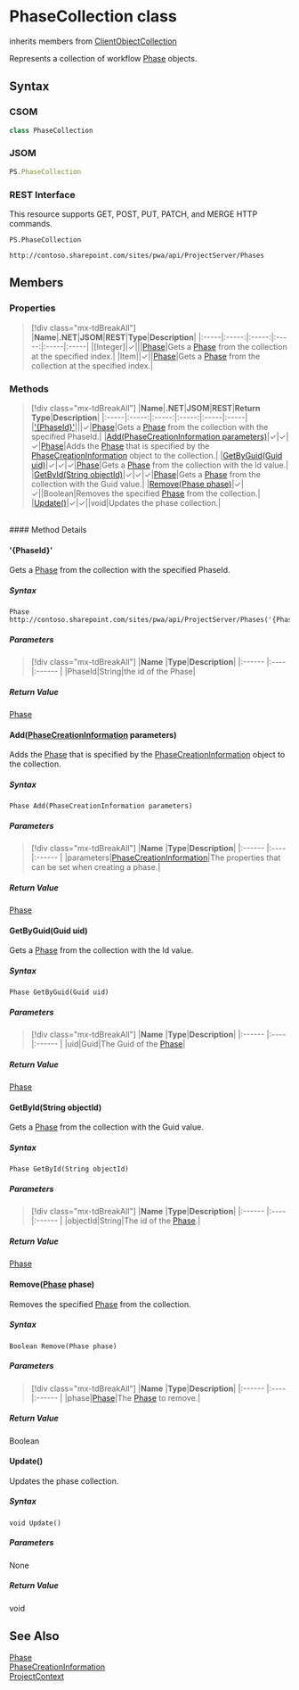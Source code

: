 [comment]: # (Name:PhaseCollection)
[comment]: # (Name:Microsoft.ProjectServer.PhaseCollection)
[comment]: # (Type:class)
[comment]: # (Status:Verified)

# <a name="name"></a>PhaseCollection class

inherits members from [ClientObjectCollection<Phase>](https://msdn.microsoft.com/EN-US/library/ee539303)<br/>

<a name="description"></a>Represents a collection of workflow [Phase](Phase.md) objects.

## <a name="syntax"></a>Syntax

### CSOM

```cs
class PhaseCollection 
```
### JSOM

```javascript
PS.PhaseCollection
```
### REST Interface

This resource supports GET, POST, PUT, PATCH, and MERGE HTTP commands.

```
PS.PhaseCollection

http://contoso.sharepoint.com/sites/pwa/api/ProjectServer/Phases
```

## <a name="members"></a>Members

### <a name="properties"></a>Properties
> [!div class="mx-tdBreakAll"]
|**Name**|**.NET**|**JSOM**|**REST**|**Type**|**Description**|
|:-----|:-----:|:-----:|:-----:|:-----|:-----|
|<a name="[Integer]"></a>[Integer]|&#x2713;|||[Phase](Phase.md)|Gets a [Phase](Phase.md) from the collection at the specified index.|
|<a name="Item"></a>Item||&#x2713;||[Phase](Phase.md)|Gets a [Phase](Phase.md) from the collection at the specified index.|

### <a name="methods"></a>Methods
> [!div class="mx-tdBreakAll"]
|**Name**|**.NET**|**JSOM**|**REST**|**Return Type**|**Description**|
|:-----|:-----:|:-----:|:-----:|:-----|:-----|
|[&#39;{PhaseId}&#39;](#&#39;{PhaseId}&#39;)|||&#x2713;|[Phase](Phase.md)|Gets a [Phase](Phase.md) from the collection with the specified PhaseId.|
|[Add(PhaseCreationInformation parameters)](#Add_[PhaseCreationInformation]_PhaseCreationInformation.md__parameters_)|&#x2713;|&#x2713;|&#x2713;|[Phase](Phase.md)|Adds the [Phase](Phase.md) that is specified by the [PhaseCreationInformation](PhaseCreationInformation.md) object to the collection.|
|[GetByGuid(Guid uid)](#GetByGuid_Guid_uid_)|&#x2713;|&#x2713;|&#x2713;|[Phase](Phase.md)|Gets a [Phase](Phase.md) from the collection with the Id value.|
|[GetById(String objectId)](#GetById_String_objectId_)|&#x2713;|&#x2713;|&#x2713;|[Phase](Phase.md)|Gets a [Phase](Phase.md) from the collection with the Guid value.|
|[Remove(Phase phase)](#Remove_[Phase]_Phase.md__phase_)|&#x2713;|&#x2713;||Boolean|Removes the specified [Phase](Phase.md) from the collection.|
|[Update()](#Update__)|&#x2713;|&#x2713;||void|Updates the phase collection.|

<br/>
#### Method Details

#### <a name="&#39;{PhaseId}&#39;"></a>&#39;{PhaseId}&#39;
 
Gets a [Phase](Phase.md) from the collection with the specified PhaseId.

##### Syntax

```
Phase http://contoso.sharepoint.com/sites/pwa/api/ProjectServer/Phases('{PhaseId}')
```

##### Parameters
> [!div class="mx-tdBreakAll"]
|**Name** |**Type**|**Description**|
|:------ |:----|:------ |
|PhaseId|String|the id of the Phase|

##### Return Value

[Phase](Phase.md)

#### <a name="Add_[PhaseCreationInformation]_PhaseCreationInformation.md__parameters_"></a>Add([PhaseCreationInformation](PhaseCreationInformation.md) parameters)
 
Adds the [Phase](Phase.md) that is specified by the [PhaseCreationInformation](PhaseCreationInformation.md) object to the collection.

##### Syntax

```
Phase Add(PhaseCreationInformation parameters)
```

##### Parameters
> [!div class="mx-tdBreakAll"]
|**Name** |**Type**|**Description**|
|:------ |:----|:------ |
|parameters|[PhaseCreationInformation](PhaseCreationInformation.md)|The properties that can be set when creating a phase.|

##### Return Value

[Phase](Phase.md)

#### <a name="GetByGuid_Guid_uid_"></a>GetByGuid(Guid uid)
 
Gets a [Phase](Phase.md) from the collection with the Id value.

##### Syntax

```
Phase GetByGuid(Guid uid)
```

##### Parameters
> [!div class="mx-tdBreakAll"]
|**Name** |**Type**|**Description**|
|:------ |:----|:------ |
|uid|Guid|The Guid of the [Phase](Phase.md)|

##### Return Value

[Phase](Phase.md)

#### <a name="GetById_String_objectId_"></a>GetById(String objectId)
 
Gets a [Phase](Phase.md) from the collection with the Guid value.

##### Syntax

```
Phase GetById(String objectId)
```

##### Parameters
> [!div class="mx-tdBreakAll"]
|**Name** |**Type**|**Description**|
|:------ |:----|:------ |
|objectId|String|The id of the [Phase](Phase.md).|

##### Return Value

[Phase](Phase.md)

#### <a name="Remove_[Phase]_Phase.md__phase_"></a>Remove([Phase](Phase.md) phase)
 
Removes the specified [Phase](Phase.md) from the collection.

##### Syntax

```
Boolean Remove(Phase phase)
```

##### Parameters
> [!div class="mx-tdBreakAll"]
|**Name** |**Type**|**Description**|
|:------ |:----|:------ |
|phase|[Phase](Phase.md)|The [Phase](Phase.md) to remove.|

##### Return Value

Boolean

#### <a name="Update__"></a>Update()
 
Updates the phase collection.

##### Syntax

```
void Update()
```

##### Parameters

None

##### Return Value

void

## <a name="seeAlso"></a>See Also

[Phase](Phase.md)<br/>
[PhaseCreationInformation](PhaseCreationInformation.md)<br/>
[ProjectContext](ProjectContext.md)<br/>
